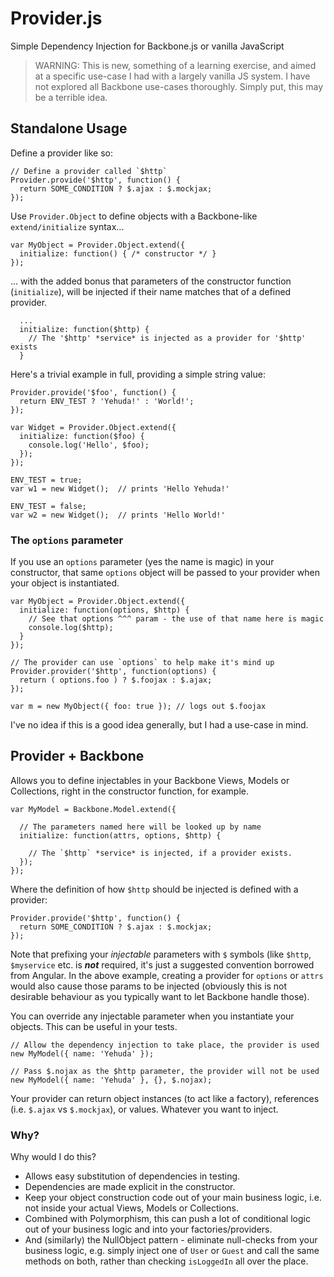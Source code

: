 Provider.js
===========

Simple Dependency Injection for Backbone.js or vanilla JavaScript

> WARNING: This is new, something of a learning exercise, and aimed at a specific use-case I had with a largely vanilla JS system. I have not explored all Backbone use-cases thoroughly. Simply put, this may be a terrible idea.

## Standalone Usage 

Define a provider like so:

    // Define a provider called `$http`
    Provider.provide('$http', function() {
      return SOME_CONDITION ? $.ajax : $.mockjax;
    });

Use `Provider.Object` to define objects with a Backbone-like `extend/initialize` syntax...

    var MyObject = Provider.Object.extend({
      initialize: function() { /* constructor */ }
    });

... with the added bonus that parameters of the constructor function (`initialize`), will be injected if their name matches that of a defined provider. 

      ...
      initialize: function($http) {
        // The '$http' *service* is injected as a provider for '$http' exists
      }

Here's a trivial example in full, providing a simple string value:

    Provider.provide('$foo', function() {
      return ENV_TEST ? 'Yehuda!' : 'World!';    
    });

    var Widget = Provider.Object.extend({
      initialize: function($foo) {
        console.log('Hello', $foo);
      });
    });

    ENV_TEST = true;
    var w1 = new Widget();  // prints 'Hello Yehuda!'

    ENV_TEST = false;
    var w2 = new Widget();  // prints 'Hello World!'

### The `options` parameter

If you use an `options` parameter (yes the name is magic) in your constructor, that same `options` object will be passed to your provider when your object is instantiated.

    var MyObject = Provider.Object.extend({
      initialize: function(options, $http) {
        // See that options ^^^ param - the use of that name here is magic
        console.log($http);
      }
    });

    // The provider can use `options` to help make it's mind up
    Provider.provider('$http', function(options) {
      return ( options.foo ) ? $.foojax : $.ajax;
    });

    var m = new MyObject({ foo: true }); // logs out $.foojax

I've no idea if this is a good idea generally, but I had a use-case in mind.

## Provider + Backbone

Allows you to define injectables in your Backbone Views, Models or Collections, right in the constructor function, for example.

    var MyModel = Backbone.Model.extend({

      // The parameters named here will be looked up by name
      initialize: function(attrs, options, $http) {
        
        // The `$http` *service* is injected, if a provider exists.
	  });
    });

Where the definition of how `$http` should be injected is defined with a provider:

    Provider.provide('$http', function() {
      return SOME_CONDITION ? $.ajax : $.mockjax;
    });

Note that prefixing your *injectable* parameters with `$` symbols (like `$http`, `$myservice` etc. is ***not*** required, it's just a suggested convention borrowed from Angular. In the above example, creating a provider for `options` or `attrs` would also cause those params to be injected (obviously this is not desirable behaviour as you typically want to let Backbone handle those).

You can override any injectable parameter when you instantiate your objects. This can be useful in your tests.

    // Allow the dependency injection to take place, the provider is used
    new MyModel({ name: 'Yehuda' });

    // Pass $.nojax as the $http parameter, the provider will not be used
    new MyModel({ name: 'Yehuda' }, {}, $.nojax);

Your provider can return object instances (to act like a factory), references (i.e. `$.ajax` vs `$.mockjax`), or values. Whatever you want to inject.

### Why?

Why would I do this?

 * Allows easy substitution of dependencies in testing.
 * Dependencies are made explicit in the constructor.
 * Keep your object construction code out of your main business logic, i.e. not inside your actual Views, Models or Collections.
 * Combined with Polymorphism, this can push a lot of conditional logic out of your business logic and into your factories/providers.
 * And (similarly) the NullObject pattern - eliminate null-checks from your business logic, e.g. simply inject one of `User` or `Guest` and call the same methods on both, rather than checking `isLoggedIn` all over the place.
